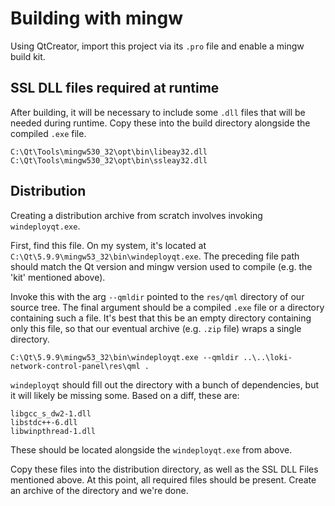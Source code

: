 # Building with mingw

Using QtCreator, import this project via its `.pro` file and enable a mingw build kit.

## SSL DLL files required at runtime

After building, it will be necessary to include some `.dll` files that will be needed during runtime. Copy these into the build directory alongside the compiled `.exe` file.

```
C:\Qt\Tools\mingw530_32\opt\bin\libeay32.dll
C:\Qt\Tools\mingw530_32\opt\bin\ssleay32.dll
```

## Distribution

Creating a distribution archive from scratch involves invoking `windeployqt.exe`.

First, find this file. On my system, it's located at `C:\Qt\5.9.9\mingw53_32\bin\windeployqt.exe`. The preceding file path should match the Qt version and mingw version used to compile (e.g. the 'kit' mentioned above).

Invoke this with the arg `--qmldir` pointed to the `res/qml` directory of our source tree. The final argument should be a compiled `.exe` file or a directory containing such a file. It's best that this be an empty directory containing only this file, so that our eventual archive (e.g. `.zip` file) wraps a single directory.

```
C:\Qt\5.9.9\mingw53_32\bin\windeployqt.exe --qmldir ..\..\loki-network-control-panel\res\qml .
```

`windeployqt` should fill out the directory with a bunch of dependencies, but it will likely be missing some. Based on a diff, these are:

```
libgcc_s_dw2-1.dll
libstdc++-6.dll
libwinpthread-1.dll
```

These should be located alongside the `windeployqt.exe` from above.

Copy these files into the distribution directory, as well as the SSL DLL Files mentioned above. At this point, all required files should be present. Create an archive of the directory and we're done.
